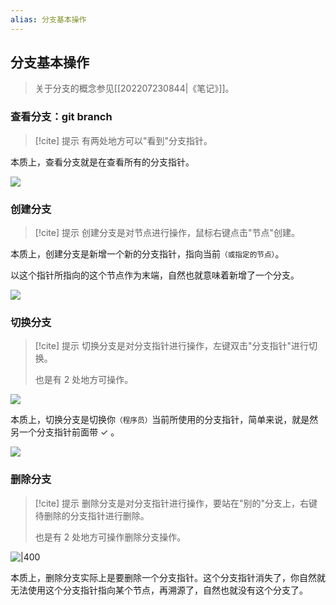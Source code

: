 ```yaml
---
alias: 分支基本操作
---
```


## 分支基本操作

> 关于分支的概念参见[[202207230844|《笔记》]]。

### 查看分支：git branch

> [!cite] 提示
> 有两处地方可以"看到"分支指针。

本质上，查看分支就是在查看所有的分支指针。

![](https://woniumd.oss-cn-hangzhou.aliyuncs.com/java/hemiao/20220723082025.png)

### 创建分支

> [!cite] 提示
> 创建分支是对节点进行操作，鼠标右键点击"节点"创建。

本质上，创建分支是新增一个新的分支指针，指向当前<small>（或指定的节点）</small>。

以这个指针所指向的这个节点作为末端，自然也就意味着新增了一个分支。

![](https://woniumd.oss-cn-hangzhou.aliyuncs.com/java/hemiao/20220723081742.png)

### 切换分支 

> [!cite] 提示
> 切换分支是对分支指针进行操作，左键双击"分支指针"进行切换。
> 
> 也是有 2 处地方可操作。

![](https://woniumd.oss-cn-hangzhou.aliyuncs.com/java/hemiao/20220723082533.png)

本质上，切换分支是切换你<small>（程序员）</small>当前所使用的分支指针，简单来说，就是然另一个分支指针前面带 ✓ 。

![](https://woniumd.oss-cn-hangzhou.aliyuncs.com/java/hemiao/20220723084316.png)

###  删除分支

> [!cite] 提示
> 删除分支是对分支指针进行操作，要站在"别的"分支上，右键待删除的分支指针进行删除。
> 
> 也是有 2 处地方可操作删除分支操作。

![|400](https://woniumd.oss-cn-hangzhou.aliyuncs.com/java/hemiao/20220723083103.png)

本质上，删除分支实际上是要删除一个分支指针。这个分支指针消失了，你自然就无法使用这个分支指针指向某个节点，再溯源了，自然也就没有这个分支了。
